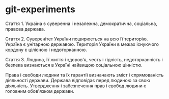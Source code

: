 # git-experiments

Стаття 1. Україна є суверенна і незалежна, демократична, соціальна, правова держава.

Стаття 2. Суверенітет України поширюється на всю її територію.
Україна є унітарною державою.
Територія України в межах існуючого кордону є цілісною і недоторканною.

Стаття 3. Людина, її життя і здоров'я, честь і гідність, недоторканність і безпека визнаються в Україні найвищою соціальною цінністю.

Права і свободи людини та їх гарантії визначають зміст і спрямованість діяльності держави. Держава відповідає перед людиною за свою діяльність. Утвердження і забезпечення прав і свобод людини є головним обов'язком держави.